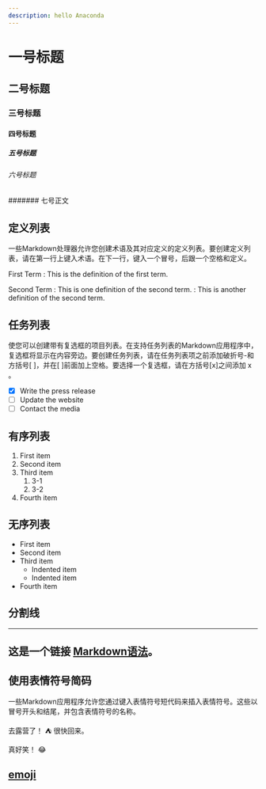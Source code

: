 ```yaml
---
description: hello Anaconda
---
```


# 一号标题
## 二号标题
### 三号标题
#### 四号标题
##### 五号标题
###### 六号标题
####### 七号正文

## 定义列表
一些Markdown处理器允许您创建术语及其对应定义的定义列表。要创建定义列表，请在第一行上键入术语。在下一行，键入一个冒号，后跟一个空格和定义。

First Term
: This is the definition of the first term.

Second Term
: This is one definition of the second term.
: This is another definition of the second term.

## 任务列表
使您可以创建带有复选框的项目列表。在支持任务列表的Markdown应用程序中，复选框将显示在内容旁边。要创建任务列表，请在任务列表项之前添加破折号-和方括号[ ]，并在[ ]前面加上空格。要选择一个复选框，请在方括号[x]之间添加 x 。

- [x] Write the press release
- [ ] Update the website
- [ ] Contact the media

## 有序列表

1. First item
2. Second item
3. Third item
   1. 3-1
   2. 3-2
4. Fourth item

## 无序列表

- First item
- Second item
- Third item
    - Indented item
    - Indented item
- Fourth item

## 分割线

---

## 这是一个链接 [Markdown语法](https://markdown.com.cn)。



## 使用表情符号简码
一些Markdown应用程序允许您通过键入表情符号短代码来插入表情符号。这些以冒号开头和结尾，并包含表情符号的名称。

去露营了！ :tent: 很快回来。

真好笑！ :joy:

## [emoji ](biao-qing.md)